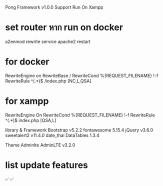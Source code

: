 Pong Framework v1.0.0 Support Run On Xampp

# set router หาก run on docker

a2enmod rewrite
service apache2 restart

# for docker

RewriteEngine on
RewriteBase /
RewriteCond %{REQUEST_FILENAME} !-f
RewriteRule ^(.\*)$ /index.php [NC,L,QSA]

# for xampp

RewriteEngine On
RewriteCond %{REQUEST_FILENAME} !-f
RewriteRule ^(.\*)$ index.php [QSA,L]

library & Framework
Bootstrap v5.2.2
fontawesome 5.15.4
jQuery v3.6.0
sweetalert2 v11.4.0
date_thai
DataTables 1.3.4

Theme Adminlte
AdminLTE v3.2.0

# list update features

<!-- docker run -->
<!-- rest api with curl--> ✅
<!-- rest upload file --> ✅
<!-- rest delete file -->
<!-- env mangement -->
<!-- middleware api http with jwt -->
<!-- migrate data models-->
<!-- handle route controlers-->
<!-- core -->
<!-- file management -->
<!-- ci/cd -->
<!-- new threme with admin connect-->
<!-- docker backup data -->
<!-- document -->
